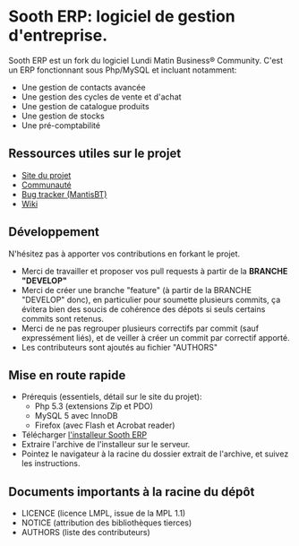 # Sooth ERP: logiciel de gestion d'entreprise.

Sooth ERP est un fork du logiciel Lundi Matin Business® Community.
C'est un ERP fonctionnant sous Php/MySQL et incluant notamment:

* Une gestion de contacts avancée
* Une gestion des cycles de vente et d'achat
* Une gestion de catalogue produits
* Une gestion de stocks
* Une pré-comptabilité


## Ressources utiles sur le projet

* [Site du projet](http://www.sootherp.fr)
* [Communauté](http://community.sootherp.fr)
* [Bug tracker (MantisBT)](http://bugs.sootherp.fr)
* [Wiki](http://wiki.sootherp.fr)

## Développement

N'hésitez pas à apporter vos contributions en forkant le projet.

* Merci de travailler et proposer vos pull requests à partir de la **BRANCHE "DEVELOP"**
* Merci de créer une branche "feature" (à partir de la BRANCHE "DEVELOP" donc), en particulier pour soumette plusieurs commits, ça évitera bien des soucis de cohérence des dépots si seuls certains commits sont retenus.
* Merci de ne pas regrouper plusieurs correctifs par commit (sauf expressément liés), et de veiller à créer un commit par correctif apporté.
* Les contributeurs sont ajoutés au fichier "AUTHORS"


## Mise en route rapide

* Prérequis (essentiels, détail sur le site du projet):
  - Php 5.3 (extensions Zip et PDO)
  - MySQL 5 avec InnoDB
  - Firefox (avec Flash et Acrobat reader)
* Télécharger [l'installeur Sooth ERP](http://www.groovyprog.com/?wpdmact=process&did=Ny5ob3RsaW5r)
* Extraire l'archive de l'installeur sur le serveur.
* Pointez le navigateur à la racine du dossier extrait de l'archive, et suivez les instructions.

## Documents importants à la racine du dépôt

* LICENCE (licence LMPL, issue de la MPL 1.1)
* NOTICE (attribution des bibliothèques tierces)
* AUTHORS (liste des contributeurs)
